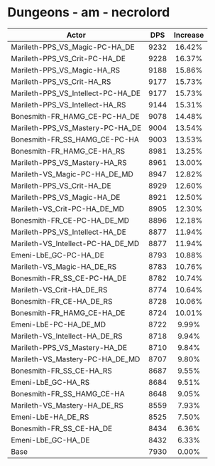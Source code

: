 # Dungeons - am - necrolord
| Actor | DPS | Increase |
|---|:---:|:---:|
|Marileth-PPS_VS_Magic-PC-HA_DE|9232|16.42%|
|Marileth-PPS_VS_Crit-PC-HA_DE|9228|16.37%|
|Marileth-PPS_VS_Magic-HA_RS|9188|15.86%|
|Marileth-PPS_VS_Crit-HA_RS|9177|15.73%|
|Marileth-PPS_VS_Intellect-PC-HA_DE|9177|15.73%|
|Marileth-PPS_VS_Intellect-HA_RS|9144|15.31%|
|Bonesmith-FR_HAMG_CE-PC-HA_DE|9078|14.48%|
|Marileth-PPS_VS_Mastery-PC-HA_DE|9004|13.54%|
|Bonesmith-FR_SS_HAMG_CE-PC-HA|9003|13.53%|
|Bonesmith-FR_HAMG_CE-HA_RS|8981|13.25%|
|Marileth-PPS_VS_Mastery-HA_RS|8961|13.00%|
|Marileth-VS_Magic-PC-HA_DE_MD|8947|12.82%|
|Marileth-PPS_VS_Crit-HA_DE|8929|12.60%|
|Marileth-PPS_VS_Magic-HA_DE|8921|12.50%|
|Marileth-VS_Crit-PC-HA_DE_MD|8905|12.30%|
|Bonesmith-FR_CE-PC-HA_DE_MD|8896|12.18%|
|Marileth-PPS_VS_Intellect-HA_DE|8877|11.94%|
|Marileth-VS_Intellect-PC-HA_DE_MD|8877|11.94%|
|Emeni-LbE_GC-PC-HA_DE|8793|10.88%|
|Marileth-VS_Magic-HA_DE_RS|8783|10.76%|
|Bonesmith-FR_SS_CE-PC-HA_DE|8782|10.74%|
|Marileth-VS_Crit-HA_DE_RS|8774|10.64%|
|Bonesmith-FR_CE-HA_DE_RS|8728|10.06%|
|Bonesmith-FR_HAMG_CE-HA_DE|8724|10.01%|
|Emeni-LbE-PC-HA_DE_MD|8722|9.99%|
|Marileth-VS_Intellect-HA_DE_RS|8718|9.94%|
|Marileth-PPS_VS_Mastery-HA_DE|8710|9.84%|
|Marileth-VS_Mastery-PC-HA_DE_MD|8707|9.80%|
|Bonesmith-FR_SS_CE-HA_RS|8687|9.55%|
|Emeni-LbE_GC-HA_RS|8684|9.51%|
|Bonesmith-FR_SS_HAMG_CE-HA|8648|9.05%|
|Marileth-VS_Mastery-HA_DE_RS|8559|7.93%|
|Emeni-LbE-HA_DE_RS|8525|7.50%|
|Bonesmith-FR_SS_CE-HA_DE|8434|6.36%|
|Emeni-LbE_GC-HA_DE|8432|6.33%|
|Base|7930|0.00%|
